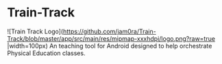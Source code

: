 # Train-Track
![Train Track Logo](https://github.com/jam0ra/Train-Track/blob/master/app/src/main/res/mipmap-xxxhdpi/logo.png?raw=true |width=100px)
An teaching tool for Android designed to help orchestrate Physical Education classes.
